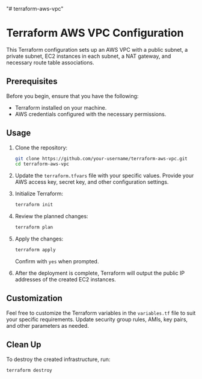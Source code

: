 "# terraform-aws-vpc" 
# Terraform AWS VPC Configuration

This Terraform configuration sets up an AWS VPC with a public subnet, a private subnet, EC2 instances in each subnet, a NAT gateway, and necessary route table associations.

## Prerequisites

Before you begin, ensure that you have the following:

- Terraform installed on your machine.
- AWS credentials configured with the necessary permissions.

## Usage

1. Clone the repository:

    ```bash
    git clone https://github.com/your-username/terraform-aws-vpc.git
    cd terraform-aws-vpc
    ```

2. Update the `terraform.tfvars` file with your specific values. Provide your AWS access key, secret key, and other configuration settings.

3. Initialize Terraform:

    ```bash
    terraform init
    ```

4. Review the planned changes:

    ```bash
    terraform plan
    ```

5. Apply the changes:

    ```bash
    terraform apply
    ```

    Confirm with `yes` when prompted.

6. After the deployment is complete, Terraform will output the public IP addresses of the created EC2 instances.

## Customization

Feel free to customize the Terraform variables in the `variables.tf` file to suit your specific requirements. Update security group rules, AMIs, key pairs, and other parameters as needed.

## Clean Up

To destroy the created infrastructure, run:

```bash
terraform destroy
